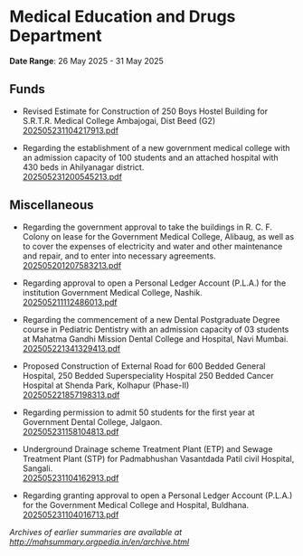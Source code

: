 # Medical Education and Drugs Department

**Date Range**: 26 May 2025 - 31 May 2025


## Funds
- Revised Estimate for Construction of 250 Boys Hostel Building for S.R.T.R. Medical College Ambajogai, Dist Beed (G2)\
  [202505231104217913.pdf](https://gr.maharashtra.gov.in/Site/Upload/Government%20Resolutions/English/202505231104217913.pdf)

- Regarding the establishment of a new government medical college with an admission capacity of 100 students and an attached hospital with 430 beds in Ahilyanagar district.\
  [202505231200545213.pdf](https://gr.maharashtra.gov.in/Site/Upload/Government%20Resolutions/English/202505231200545213.pdf)

## Miscellaneous
- Regarding the government approval to take the buildings in R. C. F. Colony on lease for the Government Medical College, Alibaug, as well as to cover the expenses of electricity and water and other maintenance and repair, and to enter into necessary agreements.\
  [202505201207583213.pdf](https://gr.maharashtra.gov.in/Site/Upload/Government%20Resolutions/English/202505201207583213.pdf)

- Regarding approval to open a Personal Ledger Account (P.L.A.) for the institution Government Medical College, Nashik.\
  [202505211112486013.pdf](https://gr.maharashtra.gov.in/Site/Upload/Government%20Resolutions/English/202505211112486013.pdf)

- Regarding the commencement of a new Dental Postgraduate Degree course in Pediatric Dentistry with an admission capacity of 03 students at Mahatma Gandhi Mission Dental College and Hospital, Navi Mumbai.\
  [202505221341329413.pdf](https://gr.maharashtra.gov.in/Site/Upload/Government%20Resolutions/English/202505221341329413.pdf)

- Proposed Construction of External Road for 600 Bedded General Hospital, 250 Bedded Superspeciality Hospital  250 Bedded Cancer Hospital at Shenda Park, Kolhapur (Phase-II)\
  [202505221857198313.pdf](https://gr.maharashtra.gov.in/Site/Upload/Government%20Resolutions/English/202505221857198313.pdf)

- Regarding permission to admit 50 students for the first year at Government Dental College, Jalgaon.\
  [202505231158104813.pdf](https://gr.maharashtra.gov.in/Site/Upload/Government%20Resolutions/English/202505231158104813.pdf)

- Underground Drainage scheme  Treatment Plant (ETP) and Sewage Treatment Plant (STP) for Padmabhushan Vasantdada Patil civil Hospital, Sangali.\
  [202505231104162913.pdf](https://gr.maharashtra.gov.in/Site/Upload/Government%20Resolutions/English/202505231104162913.pdf)

- Regarding granting approval to open a Personal Ledger Account (P.L.A.) for the Government Medical College and Hospital, Buldhana.\
  [202505231104016713.pdf](https://gr.maharashtra.gov.in/Site/Upload/Government%20Resolutions/English/202505231104016713.pdf)


*Archives of earlier summaries are available at http://mahsummary.orgpedia.in/en/archive.html*